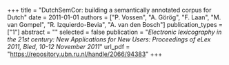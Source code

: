 +++
title = "DutchSemCor: building a semantically annotated corpus for Dutch"
date = 2011-01-01
authors = ["P. Vossen", "A. Görög", "F. Laan", "M. van Gompel", "R. Izquierdo-Bevia", "A. van den Bosch"]
publication_types = ["1"]
abstract = ""
selected = false
publication = "*Electronic lexicography in the 21st century: New Applications for New Users: Proceedings of eLex 2011, Bled, 10-12 November 2011*"
url_pdf = "https://repository.ubn.ru.nl/handle/2066/94383"
+++

